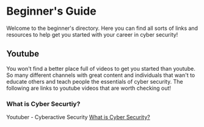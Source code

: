# Beginner's Guide
Welcome to the beginner's directory. Here you can find all sorts of links and resources to help get
you started with your career in cyber security!

## Youtube
You won't find a better place full of videos to get you started than youtube. So many different channels
with great content and individuals that wan't to educate others and teach people the essentials of cyber
security. The following are links to youtube videos that are worth checking out!

### What is Cyber Securtiy?

Youtuber - Cyberactive Security
[What is Cyber Security?](https://www.youtube.com/watch?v=2mh-N9_O_yI)